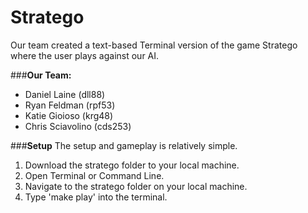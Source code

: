 # Stratego

Our team created a text-based Terminal version of the game Stratego where the user plays against our AI. 

###**Our Team:**
- Daniel Laine (dll88)
- Ryan Feldman (rpf53)
- Katie Gioioso (krg48)
- Chris Sciavolino (cds253)

###**Setup**
The setup and gameplay is relatively simple.

1. Download the stratego folder to your local machine.
2. Open Terminal or Command Line.
3. Navigate to the stratego folder on your local machine.
4. Type 'make play' into the terminal.
